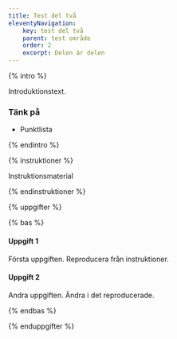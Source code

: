 ```yaml
---
title: Test del två
eleventyNavigation:
    key: test del två
    parent: test område
    order: 2
    excerpt: Delen är delen
---
```


{% intro %}

Introduktionstext.
### Tänk på

- Punktlista

{% endintro %}

{% instruktioner %}

Instruktionsmaterial

{% endinstruktioner %}

{% uppgifter %}

{% bas %}

#### Uppgift 1

Första uppgiften. Reproducera från instruktioner.

#### Uppgift 2

Andra uppgiften. Ändra i det reproducerade.

{% endbas %}

{% enduppgifter %}